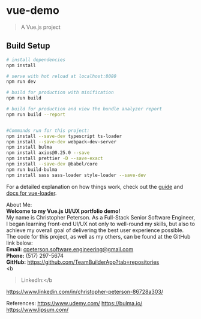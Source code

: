 # vue-demo

> A Vue.js project

## Build Setup

``` bash
# install dependencies
npm install

# serve with hot reload at localhost:8080
npm run dev

# build for production with minification
npm run build

# build for production and view the bundle analyzer report
npm run build --report


#Commands run for this project:
npm install --save-dev typescript ts-loader
npm install --save-dev webpack-dev-server 
npm install bulma
npm install axios@0.25.0 --save
npm install prettier -D --save-exact
npm install --save-dev @babel/core 
npm run build-bulma
npm install sass sass-loader style-loader --save-dev 
```

For a detailed explanation on how things work, check out the [guide](http://vuejs-templates.github.io/webpack/) and [docs for vue-loader](http://vuejs.github.io/vue-loader).


About Me:
<br /><b>Welcome to my Vue.js UI/UX portfolio demo!</b><br />
My name is Christopher Peterson. As a Full-Stack Senior Software
Engineer, I began learning front-end UI/UX not only to well-round my
skills, but also to achieve my overall goal of delivering the best
user experience possible.<br />
The code for this project, as well as my others, can be found at the
GitHub link below:<br />
<b>Email:</b> cpeterson.software.engineering@gmail.com<br />
<b>Phone:</b> (517) 297-5674 <br /><b>GitHub:</b>
https://github.com/TeamBuilderApp?tab=repositories <br /><b
>LinkedIn:</b
>
https://www.linkedin.com/in/christopher-peterson-86728a303/



References:
https://www.udemy.com/
https://bulma.io/
https://www.lipsum.com/
